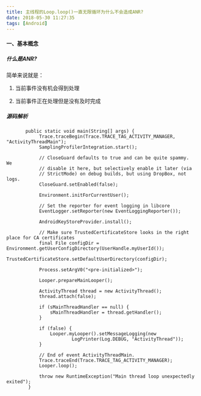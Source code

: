 ```yaml
---
title: 主线程的Loop.loop()一直无限循环为什么不会造成ANR?
date: 2018-05-30 11:27:35
tags: [Android]
---
```


#### 一、基本概念

##### 什么是ANR?

简单来说就是：

1. 当前事件没有机会得到处理

2. 当前事件正在处理但是没有及时完成





##### 源码解析



		   public static void main(String[] args) {
		        Trace.traceBegin(Trace.TRACE_TAG_ACTIVITY_MANAGER, "ActivityThreadMain");
		        SamplingProfilerIntegration.start();
		
		        // CloseGuard defaults to true and can be quite spammy.  We
		        // disable it here, but selectively enable it later (via
		        // StrictMode) on debug builds, but using DropBox, not logs.
		        CloseGuard.setEnabled(false);
		
		        Environment.initForCurrentUser();
		
		        // Set the reporter for event logging in libcore
		        EventLogger.setReporter(new EventLoggingReporter());
		
		        AndroidKeyStoreProvider.install();
		
		        // Make sure TrustedCertificateStore looks in the right place for CA certificates
		        final File configDir = Environment.getUserConfigDirectory(UserHandle.myUserId());
		        TrustedCertificateStore.setDefaultUserDirectory(configDir);
		
		        Process.setArgV0("<pre-initialized>");
		
		        Looper.prepareMainLooper();
		
		        ActivityThread thread = new ActivityThread();
		        thread.attach(false);
		
		        if (sMainThreadHandler == null) {
		            sMainThreadHandler = thread.getHandler();
		        }
		
		        if (false) {
		            Looper.myLooper().setMessageLogging(new
		                    LogPrinter(Log.DEBUG, "ActivityThread"));
		        }
		
		        // End of event ActivityThreadMain.
		        Trace.traceEnd(Trace.TRACE_TAG_ACTIVITY_MANAGER);
		        Looper.loop();
		
		        throw new RuntimeException("Main thread loop unexpectedly exited");
		    }
		    
		    
